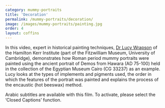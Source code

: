 ```yaml
---
category: mummy-portraits
title: 'Decoration'
permalink: /mummy-portraits/decoration/
image: /images/mummy-portraits/painting.jpg
order: 4
layout: coffins
---
```


In this video, expert in historical painting techniques, [Dr Lucy Wrapson](https://egyptiancoffins.org/team/lucy-wrapson/) of the Hamilton Kerr Institute (part of the Fitzwilliam Museum, University of Cambridge), demonstrates how Roman period mummy portraits were painted using the ancient portrait of Demos from Hawara (AD 75-100) held in the collection of the Egyptian Museum Cairo (CG 33237) as an example. Lucy looks at the types of implements and pigments used, the order in which the features of the portrait was painted and explains the process of the encaustic (hot beeswax) method.

Arabic subtitles are available with this film. To activate, please select the ‘Closed Captions’ function.

